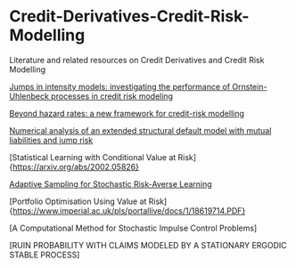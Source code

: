 # Credit-Derivatives-Credit-Risk-Modelling
Literature and related resources on Credit Derivatives and Credit Risk Modelling

[Jumps in intensity models: investigating the performance of Ornstein-Uhlenbeck processes in credit risk modeling](https://link.springer.com/article/10.1007/s00184-008-0213-4)

[Beyond hazard rates: a new framework for credit-risk modelling](https://link.springer.com/chapter/10.1007/978-0-8176-4545-8_13)

[Numerical analysis of an extended structural default model with mutual liabilities and jump risk](https://arxiv.org/abs/1701.00030)

[Statistical Learning with Conditional Value at Risk]{https://arxiv.org/abs/2002.05826}

[Adaptive Sampling for Stochastic Risk-Averse Learning](https://arxiv.org/abs/1910.12511)

[Portfolio Optimisation Using Value at Risk]{https://www.imperial.ac.uk/pls/portallive/docs/1/18619714.PDF}

[A Computational Method for Stochastic Impulse Control Problems]

[RUIN PROBABILITY WITH CLAIMS MODELED BY A STATIONARY ERGODIC STABLE PROCESS] 


